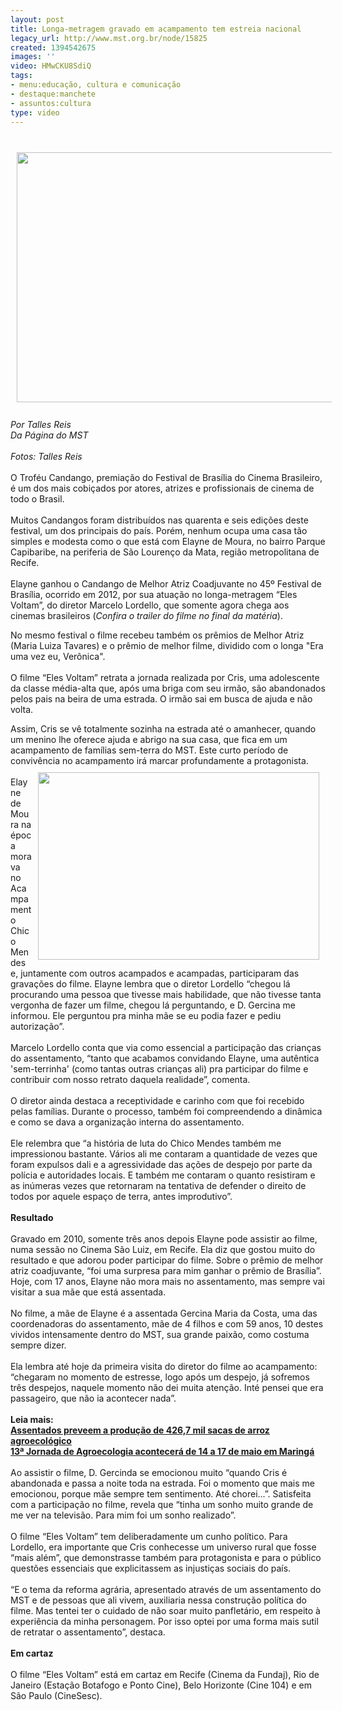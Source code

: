 ```yaml
---
layout: post
title: Longa-metragem gravado em acampamento tem estreia nacional
legacy_url: http://www.mst.org.br/node/15825
created: 1394542675
images: ''
video: HMwCKU8SdiQ
tags:
- menu:educação, cultura e comunicação
- destaque:manchete
- assuntos:cultura
type: video
---
```

<p><br><em><img style="margin: 10px;" src="http://www.mst.org.br/sites/default/files/Elayne_FotoTallesReis-MST.jpg" alt="" height="400" width="600"><br><br>Por Talles Reis<br>Da Página do MST</em><br><em><br>Fotos: Talles Reis<br></em><br>O Troféu Candango, premiação do Festival de Brasília do Cinema Brasileiro, é um dos mais cobiçados por atores, atrizes e profissionais de cinema de todo o Brasil. <br><br>Muitos Candangos foram distribuídos nas quarenta e seis edições deste festival, um dos principais do país. Porém, nenhum ocupa uma casa tão simples e modesta como o que está com Elayne de Moura, no bairro Parque Capibaribe, na periferia de São Lourenço da Mata, região metropolitana de Recife. <br><br>Elayne ganhou o Candango de Melhor Atriz Coadjuvante no 45º Festival de Brasília, ocorrido em 2012, por sua atuação no longa-metragem “Eles Voltam”, do diretor Marcelo Lordello, que somente agora chega aos cinemas brasileiros (<em>Confira o trailer do filme no final da matéria</em>).</p><p>No mesmo festival o filme recebeu também os prêmios de Melhor Atriz (Maria Luiza Tavares) e o prêmio de melhor filme, dividido com o longa "Era uma vez eu, Verônica".<br><br>O filme “Eles Voltam” retrata a jornada realizada por Cris, uma adolescente da classe média-alta que, após uma briga com seu irmão, são abandonados pelos pais na beira de uma estrada. O irmão sai em busca de ajuda e não volta.</p><p>Assim, Cris se vê totalmente sozinha na estrada até o amanhecer, quando um menino lhe oferece ajuda e abrigo na sua casa, que fica em um acampamento de famílias sem-terra do MST. Este curto período de convivência no acampamento irá marcar profundamente a protagonista.<br><img style="margin: 10px; float: right;" src="http://www.mst.org.br/sites/default/files/Gercina1_FotoTallesReis-MST.jpg" alt="" height="300" width="450"><br>Elayne de Moura na época morava no Acampamento Chico Mendes e, juntamente com outros acampados e acampadas, participaram das gravações do filme. Elayne lembra que o diretor Lordello “chegou lá procurando uma pessoa que tivesse mais habilidade, que não tivesse tanta vergonha de fazer um filme, chegou lá perguntando, e D. Gercina me informou. Ele perguntou pra minha mãe se eu podia fazer e pediu autorização”. <br><br>Marcelo Lordello conta que via como essencial a participação das crianças do assentamento, “tanto que acabamos convidando Elayne, uma autêntica 'sem-terrinha' (como tantas outras crianças ali) pra participar do filme e contribuir com nosso retrato daquela realidade”, comenta. <br><br>O diretor ainda destaca a receptividade e carinho com que foi recebido pelas famílias. Durante o processo, também foi compreendendo a dinâmica e como se dava a organização interna do assentamento. <br><br>Ele relembra que “a história de luta do Chico Mendes também me impressionou bastante. Vários ali me contaram a quantidade de vezes que foram expulsos dali e a agressividade das ações de despejo por parte da polícia e autoridades locais. E também me contaram o quanto resistiram e as inúmeras vezes que retornaram na tentativa de defender o direito de todos por aquele espaço de terra, antes improdutivo”.<br><br><strong>Resultado<br></strong><br>Gravado em 2010, somente três anos depois Elayne pode assistir ao filme, numa sessão no Cinema São Luiz, em Recife. Ela diz que gostou muito do resultado e que adorou poder participar do filme. Sobre o prêmio de melhor atriz coadjuvante, “foi uma surpresa para mim ganhar o prêmio de Brasília”. Hoje, com 17 anos, Elayne não mora mais no assentamento, mas sempre vai visitar a sua mãe que está assentada.<br><br>No filme, a mãe de Elayne é a assentada Gercina Maria da Costa, uma das coordenadoras do assentamento, mãe de 4 filhos e com 59 anos, 10 destes vividos intensamente dentro do MST, sua grande paixão, como costuma sempre dizer. <br><br>Ela lembra até hoje da primeira visita do diretor do filme ao acampamento: “chegaram no momento de estresse, logo após um despejo, já sofremos três despejos, naquele momento não dei muita atenção. Inté pensei que era passageiro, que não ia acontecer nada”.<br><br><strong>Leia mais:<br></strong><a href="http://www.mst.org.br/node/15802"><strong>Assentados preveem a produção de 426,7 mil sacas de arroz agroecológico <br></strong></a><a href="http://www.mst.org.br/node/15794"><strong>13ª Jornada de Agroecologia acontecerá de 14 a 17 de maio em Maringá <br></strong></a><br>Ao assistir o filme, D. Gercinda se emocionou muito “quando Cris é abandonada e passa a noite toda na estrada. Foi o momento que mais me emocionou, porque mãe sempre tem sentimento. Até chorei...”. Satisfeita com a participação no filme, revela que “tinha um sonho muito grande de me ver na televisão. Para mim foi um sonho realizado”.<br><br>O filme “Eles Voltam” tem deliberadamente um cunho político. Para Lordello, era importante que Cris conhecesse um universo rural que fosse “mais além”, que demonstrasse também para protagonista e para o público questões essenciais que explicitassem as injustiças sociais do país. <br><br>“E o tema da reforma agrária, apresentado através de um assentamento do MST e de pessoas que ali vivem, auxiliaria nessa construção política do filme. Mas tentei ter o cuidado de não soar muito panfletário, em respeito à experiência da minha personagem. Por isso optei por uma forma mais sutil de retratar o assentamento”, destaca. <br><strong><br>Em cartaz</strong><br><br>O filme “Eles Voltam” está em cartaz em Recife (Cinema da Fundaj), Rio de Janeiro (Estação Botafogo e Ponto Cine), Belo Horizonte (Cine 104) e em São Paulo (CineSesc).<br><br><br><object data="http://www.youtube.com/v/HMwCKU8SdiQ" type="application/x-shockwave-flash" height="500" width="600"><param name="data" value="http://www.youtube.com/v/HMwCKU8SdiQ"><param name="src" value="http://www.youtube.com/v/HMwCKU8SdiQ"></object></p>
